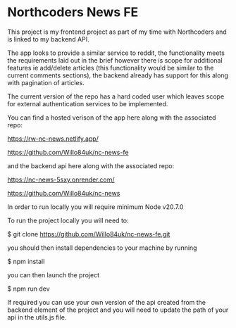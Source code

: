 # Northcoders News FE

This project is my frontend project as part of my time with Northcoders and is linked to my backend API. 

The app looks to provide a similar service to reddit, the functionality meets the requirements laid out in the brief however there is scope for additional features ie add/delete articles (this functionality would be similar to the current comments sections), the backend already has support for this along with pagination of articles.

The current version of the repo has a hard coded user which leaves scope for external authentication services to be implemented.

You can find a hosted verison of the app here along with the associated repo:

https://rw-nc-news.netlify.app/

https://github.com/Willo84uk/nc-news-fe

and the backend api here along with the associated repo:

https://nc-news-5sxy.onrender.com/

https://github.com/Willo84uk/nc-news

In order to run locally you will require minimum Node v20.7.0

To run the project locally you will need to:

$ git clone https://github.com/Willo84uk/nc-news-fe.git

you should then install dependencies to your machine by running

$ npm install

you can then launch the project

$ npm run dev

If required you can use your own version of the api created from the backend element of the project and you will need to update the path of your api in the utils.js file.

